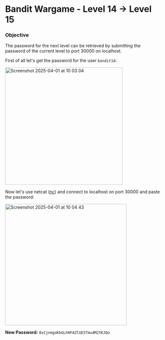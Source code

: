 # Bandit Wargame - Level 14 -> Level 15

### Objective
The password for the next level can be retrieved by submitting the password of the current level to port 30000 on localhost.

First of all let's get the password for the user `bandit14`:

<img width="380" alt="Screenshot 2025-04-01 at 10 03 04" src="https://github.com/user-attachments/assets/f08cdadf-efe7-4d2a-a636-9fd63aa4f984" />

Now let's use netcat ([nc](https://en.wikipedia.org/wiki/Netcat)) and connect to localhost on port 30000 and paste the password:

<img width="393" alt="Screenshot 2025-04-01 at 10 04 43" src="https://github.com/user-attachments/assets/73748731-8d68-4b3d-9ae6-068155e4650d" />

**New Password:** `8xCjnmgoKbGLhHFAZlGE5Tmu4M2tKJQo`
